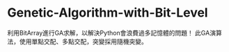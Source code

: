 # Genetic-Algorithm-with-Bit-Level
利用BitArray進行GA求解，以解決Python會浪費過多記憶體的問題！
此GA演算法，使用單點交配、多點交配，突變採用隨機突變。
